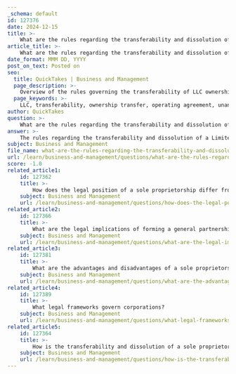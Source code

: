 ```yaml
---
_schema: default
id: 127376
date: 2024-12-15
title: >-
    What are the rules regarding the transferability and dissolution of an LLC?
article_title: >-
    What are the rules regarding the transferability and dissolution of an LLC?
date_format: MMM DD, YYYY
post_on_text: Posted on
seo:
  title: QuickTakes | Business and Management
  page_description: >-
    Overview of the rules governing the transferability of LLC ownership and the process for dissolving an LLC, including necessary steps, documentation, and state-specific regulations.
  page_keywords: >-
    LLC, transferability, ownership transfer, operating agreement, unanimous consent, documentation, dissolution, Articles of Dissolution, winding up, legal steps, state regulations
author: QuickTakes
question: >-
    What are the rules regarding the transferability and dissolution of an LLC?
answer: >-
    The rules regarding the transferability and dissolution of a Limited Liability Company (LLC) can vary significantly by state, as each state has its own regulations governing these processes. Here’s a comprehensive overview based on the gathered information:\n\n### Transferability of LLC Ownership\n\n1. **Types of Transfers**: Ownership of an LLC can be transferred either partially or fully. A partial transfer involves selling a portion of ownership, while a full transfer involves selling the entire ownership interest.\n\n2. **Operating Agreement**: The process for transferring ownership is typically outlined in the LLC's operating agreement. If the operating agreement does not specify the transfer process, members must negotiate the terms of the sale and reach a consensus.\n\n3. **Unanimous Consent**: In many cases, transferring ownership may require unanimous consent from all existing members, especially if stipulated in the operating agreement.\n\n4. **Documentation**: It is essential to maintain legal documentation throughout the transfer process. This includes drafting a buy-sell agreement that clearly defines the terms of the sale, what is being purchased (e.g., assets vs. business interest), and recording the ownership change.\n\n5. **Filing Requirements**: After a transfer, the LLC may need to amend its articles of organization to reflect the new members and update necessary documents with the state and other entities, such as the IRS and financial institutions.\n\n### Dissolution of an LLC\n\n1. **Voting to Dissolve**: The first step in dissolving an LLC is for the members to vote on the decision to dissolve. This may require a majority or unanimous vote, depending on the operating agreement or state law.\n\n2. **Filing Articles of Dissolution**: After the vote, the LLC must file Articles of Dissolution with the state. This formalizes the decision to dissolve the company.\n\n3. **Winding Up**: The winding-up process involves settling the LLC's debts, liquidating assets, and distributing any remaining assets to the members. This process can take time, often weeks or months, depending on the complexity of the LLC's affairs.\n\n4. **Legal Steps**: The dissolution process includes drafting a dissolution resolution, which is a formal document stating the members' agreement to dissolve the LLC. It is important to follow all legal steps to ensure compliance with state laws.\n\n5. **Distinction Between Dissolution and Termination**: It is crucial to understand that dissolution does not immediately terminate the LLC's existence. Instead, it changes the purpose of the LLC, initiating the process of winding up its affairs.\n\n6. **State-Specific Regulations**: Each state has its own specific requirements for both the transfer of ownership and the dissolution of an LLC. Therefore, it is essential to consult the relevant state laws and regulations to ensure compliance.\n\nIn summary, transferring ownership and dissolving an LLC involves careful consideration of the operating agreement, state laws, and proper documentation to ensure a smooth process.
subject: Business and Management
file_name: what-are-the-rules-regarding-the-transferability-and-dissolution-of-an-llc.md
url: /learn/business-and-management/questions/what-are-the-rules-regarding-the-transferability-and-dissolution-of-an-llc
score: -1.0
related_article1:
    id: 127362
    title: >-
        How does the legal position of a sole proprietorship differ from other business forms?
    subject: Business and Management
    url: /learn/business-and-management/questions/how-does-the-legal-position-of-a-sole-proprietorship-differ-from-other-business-forms
related_article2:
    id: 127366
    title: >-
        What are the legal implications of forming a general partnership?
    subject: Business and Management
    url: /learn/business-and-management/questions/what-are-the-legal-implications-of-forming-a-general-partnership
related_article3:
    id: 127381
    title: >-
        What are the advantages and disadvantages of a sole proprietorship?
    subject: Business and Management
    url: /learn/business-and-management/questions/what-are-the-advantages-and-disadvantages-of-a-sole-proprietorship
related_article4:
    id: 127389
    title: >-
        What legal frameworks govern corporations?
    subject: Business and Management
    url: /learn/business-and-management/questions/what-legal-frameworks-govern-corporations
related_article5:
    id: 127364
    title: >-
        How is the transferability and dissolution of a sole proprietorship handled?
    subject: Business and Management
    url: /learn/business-and-management/questions/how-is-the-transferability-and-dissolution-of-a-sole-proprietorship-handled
---
```


&nbsp;